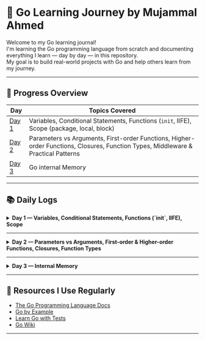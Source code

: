 # 🧠 Go Learning Journey by Mujammal Ahmed

Welcome to my Go learning journal!  
I'm learning the Go programming language from scratch and documenting everything I learn — day by day — in this repository.  
My goal is to build real-world projects with Go and help others learn from my journey.

---

## 📅 Progress Overview

| Day         | Topics Covered                                                                                                                    |
| ----------- | --------------------------------------------------------------------------------------------------------------------------------- |
| [Day 1](#day-1) | Variables, Conditional Statements, Functions (`init`, IIFE), Scope (package, local, block)                                    |
| [Day 2](#day-2) | Parameters vs Arguments, First-order Functions, Higher-order Functions, Closures, Function Types, Middleware & Practical Patterns |
| [Day 3](#day-3) | Go internal Memory |

---

## 📚 Daily Logs

<details id="day-1">
<summary><strong>Day 1 — Variables, Conditional Statements, Functions (`init`, IIFE), Scope</strong></summary>

**Topics:**
- Variables (`var`, `:=`)
- Conditional Statements (`if`, `else`)
- Functions: standard, `init()`, and IIFE-style anonymous functions
- Scope: package-level, local, and block scope

**Code Sample:**  
See `day1/main.go` for the full code.

**Key Learnings:**
- Go requires explicit declarations — very clean but strict.
- `init()` runs automatically before `main()`.
- You can simulate Immediately Invoked Function Expressions (IIFE) using anonymous functions.

**Resources:**
- [Init Function](https://www.youtube.com/watch?v=UuWkHIyvwi0)
- [Fundamentals of Functions](https://medium.com/@danielabatibabatunde1/fundamentals-of-functions-in-golang-df4dd0c3072f)

</details>

---

<details id="day-2">
<summary><strong>Day 2 — Parameters vs Arguments, First-order & Higher-order Functions, Closures, Function Types</strong></summary>

1. **Parameters vs Arguments**  
   In Go, parameters are the named variables defined in a function’s declaration, while arguments are the actual values you pass when calling the function.  
   Go uses **pass-by-value** by default — meaning the function gets a copy of the argument, not the original.  
   However, when you pass **pointers** or **reference types** (slices, maps, channels, functions), the function can modify the original data because both point to the same underlying memory.  

   **Key takeaway:** parameters are the “placeholders,” arguments are the “real data.” Whether the function can change the caller’s data depends on whether you pass by value or by reference.

---

2. **First-order Functions**  
   A first-order function:
   - Takes only data types (e.g., `int`, `string`, `struct`) as inputs.
   - Returns only data types — **not** functions.  

   These are perfect for straightforward tasks like calculations, string processing, or struct initialization.  

   **Key takeaway:** if a function never accepts or returns another function, it’s first-order.

---

3. **Higher-order Functions**  
   A higher-order function is one that:
   - Takes one or more functions as parameters, **or**
   - Returns a function, **or**
   - Does both.

   Go supports higher-order functions because functions are **first-class citizens** — they can be stored in variables, passed to other functions, or returned.  

   Common patterns:
   - **Closures** — returned functions that “remember” variables from their outer scope.
   - **Middleware** — wrapping handlers with extra logic (logging, authentication).
   - **Factories** — generating functions with pre-set behavior.

   **Key takeaway:** higher-order functions power flexibility, reusability, and composition.

---

4. **Closures**  
   A closure is a function value that references variables from outside its body.  
   Those variables are **captured** and remembered even after the outer function has returned.  

   **Key takeaway:** closures combine behavior and remembered state — useful for counters, ID generators, and configuration-based function builders.

---

5. **Function Types & nil Functions**  
   In Go, functions have **explicit types** based on parameter and return signatures (e.g., `func(int) int`).  
   Function variables **default to nil** — so always check before calling if they might not be set.

---

**Code Samples:**  
See `day2/` for the full code.
</details>

---

<details id="day-3">
<summary><strong>Day 3 — Internal Memory</strong></summary>

Go’s memory management model is a blend of simplicity and power: it provides automatic memory allocation, garbage collection, and efficient stack and heap management.  
To write performant Go programs, you need to understand how Go manages memory internally:  
- When and why variables live on the **stack** or the **heap**  
- How Go decides which memory region to use via **escape analysis**  
- The effects of **pointers, closures, slices, and garbage collection** on memory layout  
- How to profile and optimize memory usage using Go’s tooling

### 1️⃣ Stack vs Heap — `day3/stack_vs_heap`

Go organizes memory into two main regions:  
- **Stack:** a contiguous, fast memory area used for function calls, local variables, and parameters. Each goroutine gets its own stack, which grows and shrinks dynamically. Stack allocation is cheap because it’s just pointer arithmetic, and memory is automatically freed when a function returns.  
- **Heap:** a shared memory area for data that outlives the function call or whose lifetime cannot be determined at compile time. Heap objects are managed by Go’s garbage collector.

**Why does this matter?**  
Variables that live on the stack can be accessed quickly, but those escaping to the heap incur overhead from GC and slower allocation. Understanding when Go puts data on the heap or stack can help optimize your program’s performance.

**Example:**  
The `01_stack_vs_heap` example shows functions that return pointers to local variables (which forces heap allocation) versus functions that return values directly (allowing stack allocation). Running this example with compiler escape analysis enabled (`go build -gcflags='-m'`) reveals which variables escape.

   
</details>

---


## 🔖 Resources I Use Regularly

- [The Go Programming Language Docs](https://golang.org/doc/)
- [Go by Example](https://gobyexample.com/)
- [Learn Go with Tests](https://quii.gitbook.io/learn-go-with-tests/)
- [Go Wiki](https://go.dev/wiki/)

---

